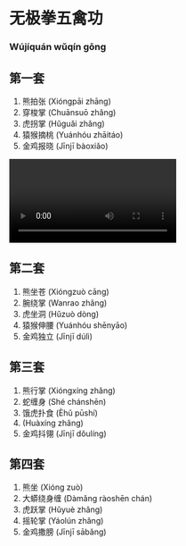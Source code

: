 # 无极拳五禽功 
### Wújíquán wǔqín gōng

## 第一套

1. 熊拍张  (Xióngpāi zhāng)
2. 穿梭掌 (Chuānsuō zhǎng)
3. 虎拐掌 (Hǔguǎi zhǎng)
4. 猿猴摘桃 (Yuánhóu zhāitáo)
5. 金鸡报晓 (Jīnjī bàoxiǎo)

![Wujiquan 5 Animals Qiqong - 1st Set Video](https://wujiquan.sgp1.cdn.digitaloceanspaces.com/5-animals/Marian-5-animals-qigong-set-1.mp4)

## 第二套

1. 熊坐苍  (Xióngzuò cāng)
2. 腕绕掌 (Wanrao zhǎng)
3. 虎坐洞 (Hǔzuò dòng)
4. 猿猴伸腰 (Yuánhóu shēnyāo)
5. 金鸡独立 (Jīnjī dúlì)


## 第三套

1. 熊行掌 (Xióngxíng zhǎng)
2. 蛇缠身 (Shé chánshēn)
3. 饿虎扑食 (Èhǔ pūshí)
4. (Huàxíng zhǎng)
5. 金鸡抖翎 (Jīnjī dǒulíng)


## 第四套

1. 熊坐 (Xióng zuò)
2. 大蟒绕身缠 (Dàmǎng ràoshēn chán)
3. 虎跃掌 (Hǔyuè zhǎng)
4. 摇轮掌 (Yáolún zhǎng)
5. 金鸡撒膀 (Jīnjī sābǎng)
